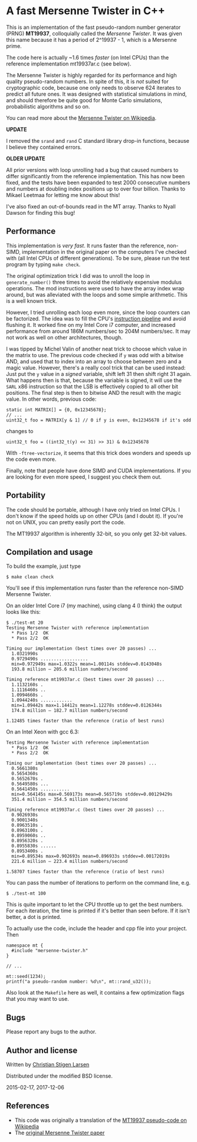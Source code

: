 A fast Mersenne Twister in C++
==============================

This is an implementation of the fast pseudo-random number generator (PRNG)
**MT19937**, colloquially called the _Mersenne Twister_.  It was given this
name because it has a period of 2^19937 - 1, which is a Mersenne prime.

The code here is actually ~1.6 times *faster* (on Intel CPUs) than the
reference implementation mt19937ar.c (see below).

The Mersenne Twister is highly regarded for its performance and high quality
pseudo-random numbers. In spite of this, it is *not* suited for cryptographic
code, because one only needs to observe 624 iterates to predict all future
ones.  It was designed with statistical simulations in mind, and should
therefore be quite good for Monte Carlo simulations, probabilistic algorithms
and so on.

You can read more about the [Mersenne Twister on
Wikipedia](https://secure.wikimedia.org/wikipedia/en/wiki/Mersenne_twister).

**UPDATE**

I removed the `srand` and `rand` C standard library drop-in functions, because
I believe they contained errors.

**OLDER UPDATE**

All prior versions with loop unrolling had a bug that caused numbers to differ
significantly from the reference implementation. This has now been fixed, and
the tests have been expanded to test 2000 consecutive numbers and numbers at
doubling index positions up to over four billion.  Thanks to Mikael Leetmaa for
letting me know about this!

I've also fixed an out-of-bounds read in the MT array. Thanks to Nyall Dawson
for finding this bug!

Performance
-----------

This implementation is _very fast_.  It runs faster than the reference,
non-SIMD, implementation in the original paper on the computers I've checked
with (all Intel CPUs of different generations). To be sure, please run the test
program by typing `make check`.

The original optimization trick I did was to unroll the loop in
`generate_number()` three times to avoid the relatively expensive modulus
operations.  The mod instructions were used to have the array index wrap
around, but was alleviated with the loops and some simple arithmetic.  This is
a well known trick.

However, I tried unrolling each loop even more, since the loop counters can be
factorized.  The idea was to fill the CPU's [instruction
pipeline](http://en.wikipedia.org/wiki/Instruction_pipeline) and avoid flushing
it.  It worked fine on my Intel Core i7 computer, and increased performance
from around 186M numbers/sec to 204M numbers/sec. It may not work as well on
other architectures, though.

I was tipped by Michel Valin of another neat trick to choose which value in the
matrix to use. The previous code checked if `y` was odd with a bitwise AND, and
used that to index into an array to choose between zero and a magic value.
However, there's a really cool trick that can be used instead: Just put the `y`
value in a _signed_ variable, shift left 31 then shift right 31 again. What
happens then is that, because the variable is signed, it will use the `SARL`
x86 instruction so that the LSB is effectively copied to all other bit
positions. The final step is then to bitwise AND the result with the magic
value. In other words, previous code:

    static int MATRIX[] = {0, 0x12345678};
    // ...
    uint32_t foo = MATRIX[y & 1] // 0 if y is even, 0x12345678 if it's odd

changes to

    uint32_t foo = ((int32_t(y) << 31) >> 31) & 0x12345678

With `-ftree-vectorize`, it seems that this trick does wonders and speeds up
the code even more.

Finally, note that people have done SIMD and CUDA implementations.  If
you are looking for even more speed, I suggest you check them out.

Portability
-----------

The code should be portable, although I have only tried on Intel CPUs. I don't
know if the speed holds up on other CPUs (and I doubt it). If you're not on
UNIX, you can pretty easily port the code.

The MT19937 algorithm is inherently 32-bit, so you only get 32-bit values.

Compilation and usage
---------------------

To build the example, just type

    $ make clean check

You'll see if this implementation runs faster than the reference non-SIMD
Mersenne Twister.

On an older Intel Core i7 (my machine), using clang 4 (I think) the output
looks like this:

    $ ./test-mt 20
    Testing Mersenne Twister with reference implementation
      * Pass 1/2  OK
      * Pass 2/2  OK

    Timing our implementation (best times over 20 passes) ... 
      1.0321990s 
      0.9729490s ..................
      min=0.972949s max=1.0322s mean=1.00114s stddev=0.0143048s
      193.8 million — 205.6 million numbers/second

    Timing reference mt19937ar.c (best times over 20 passes) ... 
      1.1132160s .
      1.1116460s ..
      1.0994660s .
      1.0944240s ............
      min=1.09442s max=1.14412s mean=1.12278s stddev=0.0126344s
      174.8 million — 182.7 million numbers/second

    1.12485 times faster than the reference (ratio of best runs)

On an Intel Xeon with gcc 6.3:

    Testing Mersenne Twister with reference implementation
      * Pass 1/2  OK
      * Pass 2/2  OK

    Timing our implementation (best times over 20 passes) ...
      0.5661380s
      0.5654360s
      0.5652670s .
      0.5649580s ...
      0.5641450s ...........
      min=0.564145s max=0.569173s mean=0.565719s stddev=0.00129429s
      351.4 million — 354.5 million numbers/second

    Timing reference mt19937ar.c (best times over 20 passes) ...
      0.9026930s
      0.9001340s
      0.8963510s .
      0.8963100s .
      0.8959060s ..
      0.8956320s .
      0.8955830s ......
      0.8953400s .
      min=0.89534s max=0.902693s mean=0.896933s stddev=0.00172019s
      221.6 million — 223.4 million numbers/second

    1.58707 times faster than the reference (ratio of best runs)

You can pass the number of iterations to perform on the command line, e.g.

    $ ./test-mt 100

This is quite important to let the CPU throttle up to get the best numbers. For
each iteration, the time is printed if it's better than seen before. If it
isn't better, a dot is printed.

To actually use the code, include the header and cpp file into your project.
Then

    namespace mt {
      #include "mersenne-twister.h"
    }

    // ...

    mt::seed(1234);
    printf("a pseudo-random number: %d\n", mt::rand_u32());

Also look at the `Makefile` here as well, it contains a few optimization flags
that you may want to use.

Bugs
----

Please report any bugs to the author.

Author and license
------------------

Written by [Christian Stigen Larsen](https://csl.name)

Distributed under the modified BSD license.

2015-02-17, 2017-12-06

References
----------

* This code was originally a translation of the [MT19937 pseudo-code on
  Wikipedia](https://secure.wikimedia.org/wikipedia/en/wiki/Mersenne_twister)
* The [original Mersenne Twister paper](http://www.math.sci.hiroshima-u.ac.jp/~m-mat/MT/ARTICLES/mt.pdf)
